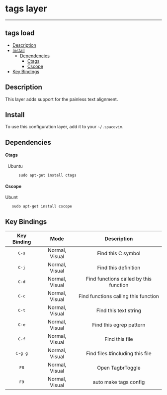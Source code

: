 # tags layer
------
## tags load

<!-- vim-markdown-toc GFM -->
* [Description](#description)
* [Install](#install)
    * [Dependencies](#Dependencies)
        * [Ctags](#ctags)
        * [Cscope](#cscope)
* [Key Bindings](#key-bindings)

<!-- vim-markdown-toc -->

## Description

This layer adds support for the painless text alignment.


## Install

To use this configuration layer, add it to your `~/.spacevim`.

## Dependencies
#### Ctags
   Ubuntu
```#Bash
      sudo apt-get install ctags
```
#### Cscope
   Ubunt
```#Bash   
   sudo apt-get install cscope
```

## Key Bindings

Key Binding         | Mode           | Description
:---:               | :---:          | :---:
<kbd>C-s    </kbd>  | Normal, Visual | Find this C symbol
<kbd>C-j    </kbd>  | Normal, Visual | Find this definition
<kbd>C-d     </kbd> | Normal, Visual | Find functions called by this function
<kbd>C-c    </kbd>  | Normal, Visual | Find functions calling this function
<kbd>C-t    </kbd>  | Normal, Visual | Find this text string
<kbd>C-e     </kbd> | Normal, Visual | Find this egrep pattern
<kbd>C-f    </kbd>  | Normal, Visual | Find this file
<kbd>C-g g   </kbd> | Normal, Visual | Find files #including this file
<kbd>F8      </kbd> | Normal, Visual | Open TagbrToggle
<kbd>F9     </kbd>  | Normal, Visual | auto make tags config

